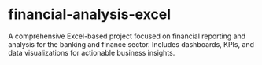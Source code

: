 # financial-analysis-excel
A comprehensive Excel-based project focused on financial reporting and analysis for the banking and finance sector. Includes dashboards, KPIs, and data visualizations for actionable business insights.
